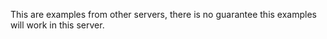 This are examples from other servers, there is no guarantee this examples will work in this server.

